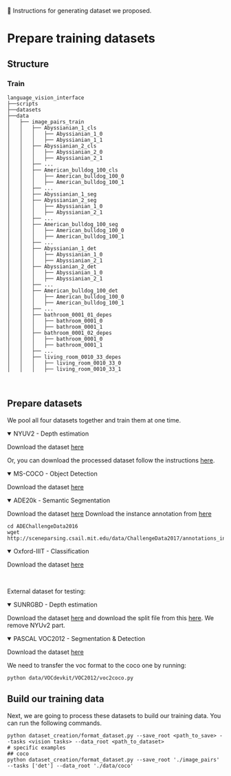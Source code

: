 &#x1F31F; Instructions for generating dataset we proposed. 


# Prepare training datasets
## Structure
### Train

```
language_vision_interface
├──scripts
├──datasets
├──data
│   ├── image_pairs_train
│   │   ├── Abyssianian_1_cls
│   │   │   ├── Abyssianian_1_0
│   │   │   ├── Abyssianian_1_1
│   │   ├── Abyssianian_2_cls
│   │   │   ├── Abyssianian_2_0
│   │   │   ├── Abyssianian_2_1
│   │   ├── ...
│   │   ├── American_bulldog_100_cls
│   │   │   ├── American_bulldog_100_0
│   │   │   ├── American_bulldog_100_1
│   │   ├── ...
│   │   ├── Abyssianian_1_seg
│   │   ├── Abyssianian_2_seg
│   │   │   ├── Abyssianian_1_0
│   │   │   ├── Abyssianian_2_1
│   │   ├── ...
│   │   ├── American_bulldog_100_seg
│   │   │   ├── American_bulldog_100_0
│   │   │   ├── American_bulldog_100_1
│   │   ├── ...
│   │   ├── Abyssianian_1_det
│   │   │   ├── Abyssianian_1_0
│   │   │   ├── Abyssianian_2_1
│   │   ├── Abyssianian_2_det
│   │   │   ├── Abyssianian_1_0
│   │   │   ├── Abyssianian_2_1
│   │   ├── ...
│   │   ├── American_bulldog_100_det
│   │   │   ├── American_bulldog_100_0
│   │   │   ├── American_bulldog_100_1
│   │   ├── ...
│   │   ├── bathroom_0001_01_depes
│   │   │   ├── bathroom_0001_0
│   │   │   ├── bathroom_0001_1
│   │   ├── bathroom_0001_02_depes
│   │   │   ├── bathroom_0001_0
│   │   │   ├── bathroom_0001_1
│   │   ├── ...
│   │   ├── living_room_0010_33_depes
│   │   │   ├── living_room_0010_33_0
│   │   │   ├── living_room_0010_33_1

```
<br>

## Prepare datasets
We pool all four datasets together and train them at one time.

<details open>
<summary>NYUV2 - Depth estimation</summary>

Download the dataset [here](https://cs.nyu.edu/~silberman/datasets/nyu_depth_v2.html)

Or, you can download the processed dataset follow the instructions [here](https://github.com/zhyever/Monocular-Depth-Estimation-Toolbox/blob/main/docs/dataset_prepare.md#NYU).
</details>


<details open>
<summary>MS-COCO - Object Detection</summary>

Download the dataset [here](https://cocodataset.org/)
</details>

<details open>
<summary>ADE20k - Semantic Segmentation</summary>

Download the dataset [here](http://data.csail.mit.edu/places/ADEchallenge/ADEChallengeData2016.zip)
Download the instance annotation from [here](http://sceneparsing.csail.mit.edu/)
```
cd ADEChallengeData2016
wget http://sceneparsing.csail.mit.edu/data/ChallengeData2017/annotations_instance.tar
```
</details>

<details open>
<summary>Oxford-IIIT - Classification</summary>

Download the dataset [here](https://www.robots.ox.ac.uk/~vgg/data/pets/)
</details>
<br/>

External dataset for testing:
<details open>
<summary>SUNRGBD - Depth estimation</summary>

Download the dataset [here](https://rgbd.cs.princeton.edu/) and download the split file from this [here](https://github.com/zhyever/Monocular-Depth-Estimation-Toolbox/tree/main/splits). We remove NYUv2 part.

</details>


<details open>
<summary>PASCAL VOC2012 - Segmentation & Detection</summary>

Download the dataset [here](http://host.robots.ox.ac.uk/pascal/VOC/voc2012/VOCtrainval_11-May-2012.tar)

We need to transfer the voc format to the coco one by running:
```shell
python data/VOCdevkit/VOC2012/voc2coco.py
```
</details>

## Build our training data

Next, we are going to process these datasets to build our training data. You can run the following commands.

```shell
python dataset_creation/format_dataset.py --save_root <path_to_save> --tasks <vision tasks> --data_root <path_to_dataset>
# specific examples
## coco
python dataset_creation/format_dataset.py --save_root './image_pairs' --tasks ['det'] --data_root './data/coco'
```